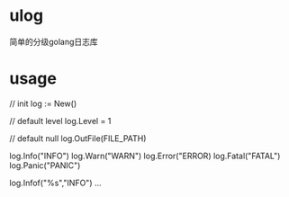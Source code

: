 # ulog
简单的分级golang日志库

# usage

// init
log := New()

// default level
log.Level = 1

// default null
log.OutFile(FILE_PATH)

log.Info("INFO")
log.Warn("WARN")
log.Error("ERROR)
log.Fatal("FATAL")
log.Panic("PANIC")

log.Infof("%s","INFO")
...
